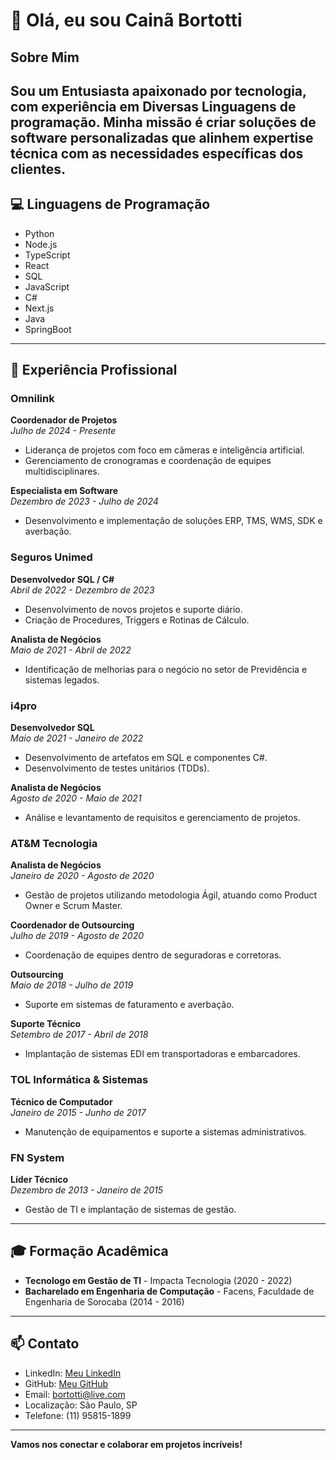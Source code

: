 # 👋 Olá, eu sou Cainã Bortotti

## Sobre Mim
Sou um **Entusiasta** apaixonado por tecnologia, com experiência em Diversas Linguagens de programação. Minha missão é criar soluções de software personalizadas que alinhem expertise técnica com as necessidades específicas dos clientes.
---

## 💻 Linguagens de Programação
- Python
- Node.js
- TypeScript
- React
- SQL
- JavaScript
- C#
- Next.js
- Java
- SpringBoot
---

## 🚀 Experiência Profissional

### Omnilink
**Coordenador de Projetos**  
*Julho de 2024 - Presente*  
- Liderança de projetos com foco em câmeras e inteligência artificial.
- Gerenciamento de cronogramas e coordenação de equipes multidisciplinares.

**Especialista em Software**  
*Dezembro de 2023 - Julho de 2024*  
- Desenvolvimento e implementação de soluções ERP, TMS, WMS, SDK e averbação.

### Seguros Unimed
**Desenvolvedor SQL / C#**  
*Abril de 2022 - Dezembro de 2023*  
- Desenvolvimento de novos projetos e suporte diário.
- Criação de Procedures, Triggers e Rotinas de Cálculo.

**Analista de Negócios**  
*Maio de 2021 - Abril de 2022*  
- Identificação de melhorias para o negócio no setor de Previdência e sistemas legados.

### i4pro
**Desenvolvedor SQL**  
*Maio de 2021 - Janeiro de 2022*  
- Desenvolvimento de artefatos em SQL e componentes C#.
- Desenvolvimento de testes unitários (TDDs).

**Analista de Negócios**  
*Agosto de 2020 - Maio de 2021*  
- Análise e levantamento de requisitos e gerenciamento de projetos.

### AT&M Tecnologia
**Analista de Negócios**  
*Janeiro de 2020 - Agosto de 2020*  
- Gestão de projetos utilizando metodologia Ágil, atuando como Product Owner e Scrum Master.

**Coordenador de Outsourcing**  
*Julho de 2019 - Agosto de 2020*  
- Coordenação de equipes dentro de seguradoras e corretoras.

**Outsourcing**  
*Maio de 2018 - Julho de 2019*  
- Suporte em sistemas de faturamento e averbação.

**Suporte Técnico**  
*Setembro de 2017 - Abril de 2018*  
- Implantação de sistemas EDI em transportadoras e embarcadores.

### TOL Informática & Sistemas
**Técnico de Computador**  
*Janeiro de 2015 - Junho de 2017*  
- Manutenção de equipamentos e suporte a sistemas administrativos.

### FN System
**Líder Técnico**  
*Dezembro de 2013 - Janeiro de 2015*  
- Gestão de TI e implantação de sistemas de gestão.

---

## 🎓 Formação Acadêmica
- **Tecnologo em Gestão de TI** - Impacta Tecnologia (2020 - 2022)
- **Bacharelado em Engenharia de Computação** - Facens, Faculdade de Engenharia de Sorocaba (2014 - 2016)

---

## 📫 Contato
- LinkedIn: [Meu LinkedIn](https://www.linkedin.com/in/cbortotti)
- GitHub: [Meu GitHub](https://github.com/itsbortotti)
- Email: bortotti@live.com
- Localização: São Paulo, SP
- Telefone: (11) 95815-1899

---

**Vamos nos conectar e colaborar em projetos incríveis!**
